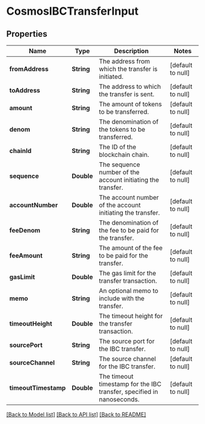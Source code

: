 # CosmosIBCTransferInput
## Properties

| Name | Type | Description | Notes |
|------------ | ------------- | ------------- | -------------|
| **fromAddress** | **String** | The address from which the transfer is initiated. | [default to null] |
| **toAddress** | **String** | The address to which the transfer is sent. | [default to null] |
| **amount** | **String** | The amount of tokens to be transferred. | [default to null] |
| **denom** | **String** | The denomination of the tokens to be transferred. | [default to null] |
| **chainId** | **String** | The ID of the blockchain chain. | [default to null] |
| **sequence** | **Double** | The sequence number of the account initiating the transfer. | [default to null] |
| **accountNumber** | **Double** | The account number of the account initiating the transfer. | [default to null] |
| **feeDenom** | **String** | The denomination of the fee to be paid for the transfer. | [default to null] |
| **feeAmount** | **String** | The amount of the fee to be paid for the transfer. | [default to null] |
| **gasLimit** | **Double** | The gas limit for the transfer transaction. | [default to null] |
| **memo** | **String** | An optional memo to include with the transfer. | [default to null] |
| **timeoutHeight** | **Double** | The timeout height for the transfer transaction. | [default to null] |
| **sourcePort** | **String** | The source port for the IBC transfer. | [default to null] |
| **sourceChannel** | **String** | The source channel for the IBC transfer. | [default to null] |
| **timeoutTimestamp** | **Double** | The timeout timestamp for the IBC transfer, specified in nanoseconds. | [default to null] |

[[Back to Model list]](../README.md#documentation-for-models) [[Back to API list]](../README.md#documentation-for-api-endpoints) [[Back to README]](../README.md)

